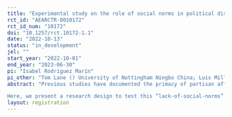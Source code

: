 ```yaml
---
title: "Experimental study on the role of social norms in political discrimination"
rct_id: "AEARCTR-0010172"
rct_id_num: "10172"
doi: "10.1257/rct.10172-1.1"
date: "2022-10-13"
status: "in_development"
jel: ""
start_year: "2022-10-01"
end_year: "2023-06-30"
pi: "Isabel Rodríguez Marín"
pi_other: "Tom Lane () University of Nottingham Ningbo China; Luis Miller () Spanish National Research Council"
abstract: "Previous studies have documented the primacy of partisan affective polarisation over other social cleavages (i.e. race, religion or ethnic identities) in western democracies. Partisan affective polarisation is understood as a form of hostility and prejudice that operates across political lines. It involves interpersonal evaluations and behaviours towards other individuals based on their political affiliation, and may result in social, political and economic discrimination. The question is why are people more polarised by partisanship than their regional, linguistic, ethnic or religious affiliations? An increasingly common answer is that interactions across race, religion, gender and other social divides are constrained by social norms, but there are no corresponding pressures or sanctions that prevent discrimination and hostility towards political opponents.
Here, we present a research design to test this “lack-of-social-norms” hypothesis on political discrimination. The design involves laboratory experiments investigating the relationship between discriminatory behaviour and the perceived social inappropriateness of discrimination. Our hypothesis is that participants will perceive it to be more socially inappropriate to discriminate on the basis of nationality or gender than on the basis of political identities."
layout: registration
---
```


